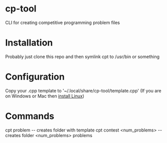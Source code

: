 # cp-tool
CLI for creating competitive programming problem files

# Installation
Probably just clone this repo and then symlink cpt to /usr/bin or something

# Configuration
Copy your .cpp template to '~/.local/share/cp-tool/template.cpp'
(If you are on Windows or Mac then [install Linux](https://github.com/Amog-OS/AmogOS))

# Commands
cpt problem <name>
    -- creates folder with template
cpt contest <num_problems> <name>
    -- creates folder <num_problems> problems

